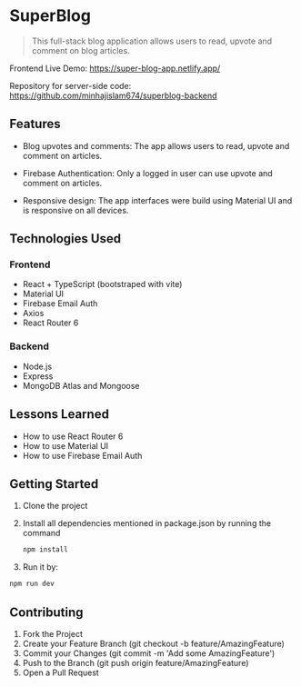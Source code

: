 # SuperBlog

> This full-stack blog application allows users to read, upvote and comment on blog articles.

Frontend Live Demo: https://super-blog-app.netlify.app/

Repository for server-side code: https://github.com/minhajislam674/superblog-backend

## Features

- Blog upvotes and comments: The app allows users to read, upvote and comment on articles.

- Firebase Authentication: Only a logged in user can use upvote and comment on articles.

- Responsive design: The app interfaces were build using Material UI and is responsive on all devices.

## Technologies Used

### Frontend

- React + TypeScript (bootstraped with vite)
- Material UI
- Firebase Email Auth
- Axios
- React Router 6

### Backend

- Node.js
- Express
- MongoDB Atlas and Mongoose

## Lessons Learned

- How to use React Router 6
- How to use Material UI
- How to use Firebase Email Auth

## Getting Started

1. Clone the project
2. Install all dependencies mentioned in package.json by running the command

   ```sh
   npm install
   ```

3. Run it by:

```sh
npm run dev
```

## Contributing

1. Fork the Project
2. Create your Feature Branch (git checkout -b feature/AmazingFeature)
3. Commit your Changes (git commit -m 'Add some AmazingFeature')
4. Push to the Branch (git push origin feature/AmazingFeature)
5. Open a Pull Request
